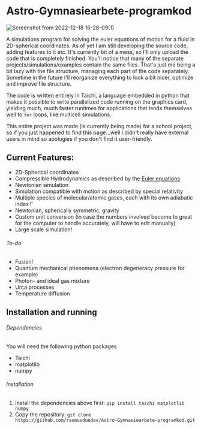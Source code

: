 # Astro-Gymnasiearbete-programkod

![Screenshot from 2022-12-18 16-28-09(1)](https://user-images.githubusercontent.com/124574038/217674246-e434f6de-2c13-49f1-baad-15681ec1af7d.png)

A simulations program for solving the euler equations of motion for a fluid in 2D-spherical coordinates. 
As of yet I am still developing the source code, adding features to it etc. It's currently bit of a mess, so I'll only upload the code that is completely finished. You'll notice that many of the separate projects/simulations/examples contain the same files. That's just me being a bit lazy with the file structure, managing each part of the code separately. Sometime in the future I'll reorganize everything to look a bit nicer, optimize and improve file structure.

The code is written entirely in Taichi, a language embedded in python that makes it possible to write parallelized code running on the graphics card, yielding much, much faster runtimes for applications that lends themselves well to `for` loops, like multicell simulations. 

This entire project was made (is currently being made) for a school project, so if you just happened to find this page...well I didn't really have external users in mind so apologies if you don't find it user-friendly.

## Current Features:
- 2D-Spherical coordinates
- Compressible Hydrodynamics as described by the [Euler equations](https://en.wikipedia.org/wiki/Euler_equations_(fluid_dynamics))
- Newtonian simulation
- Simulation compatible with motion as described by special relativity
- Multiple species of molecular/atomic gases, each with its own adiabatic index Γ
- Newtonian, spherically symmetric, gravity
- Custom unit conversion (in case the numbers involved become to great for the computer to handle accurately, will have to edit manually)
- Large scale simulation!

###### To-do
- Fusion!
- Quantum mechanical phenomena (electron degeneracy pressure for example)
- Photon- and ideal gas mixture
- Urca processes
- Temperature diffusion

## Installation and running
###### Dependencies
You will need the following python packages
- Taichi
- matplotlib
- numpy
###### Installation
1. Install the dependencies above first: `pip install taichi matplotlib numpy`
2. Copy the repository: `git clone https://github.com/rasmusduedev/Astro-Gymnasiearbete-programkod.git`
